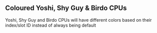 ## Coloured Yoshi, Shy Guy & Birdo CPUs

Yoshi, Shy Guy and Birdo CPUs will have different colors based on their index/slot ID instead of always being default 